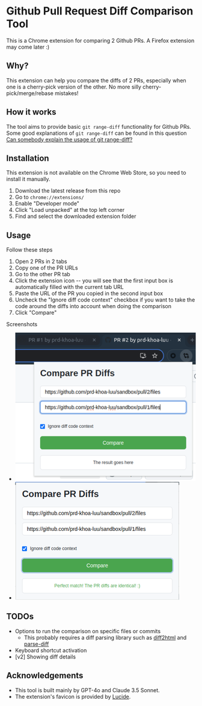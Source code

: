 # Github Pull Request Diff Comparison Tool
This is a Chrome extension for comparing 2 Github PRs.
A Firefox extension may come later :)

## Why?
This extension can help you compare the diffs of 2 PRs, especially when one is a cherry-pick version of the other. No more silly cherry-pick/merge/rebase mistakes!

## How it works
The tool aims to provide basic `git range-diff` functionality for Github PRs.
Some good explanations of `git range-diff` can be found in this question [Can somebody explain the usage of git range-diff?](https://stackoverflow.com/a/61219652/14725572)

## Installation
This extension is not available on the Chrome Web Store, so you need to install it manually.

1. Download the latest release from this repo
2. Go to `chrome://extensions/`
3. Enable "Developer mode"
4. Click "Load unpacked" at the top left corner
5. Find and select the downloaded extension folder

## Usage
Follow these steps

1. Open 2 PRs in 2 tabs
2. Copy one of the PR URLs
3. Go to the other PR tab
4. Click the extension icon -- you will see that the first input box is automatically filled with the current tab URL
5. Paste the URL of the PR you copied in the second input box
6. Uncheck the "Ignore diff code context" checkbox if you want to take the code around the diffs into account when doing the comparison
7. Click "Compare"

Screenshots
* ![Usage](docs/image-1.png)
* ![Extension Popup](docs/image.png)


## TODOs
* Options to run the comparison on specific files or commits
  * This probably requires a diff parsing library such as [diff2html](https://github.com/rtfpessoa/diff2html?tab=readme-ov-file#diff2html-api) and [parse-diff](https://github.com/sergeyt/parse-diff)
* Keyboard shortcut activation
* [v2] Showing diff details

## Acknowledgements
* This tool is built mainly by GPT-4o and Claude 3.5 Sonnet.
* The extension's favicon is provided by [Lucide](https://lucide.dev/).
